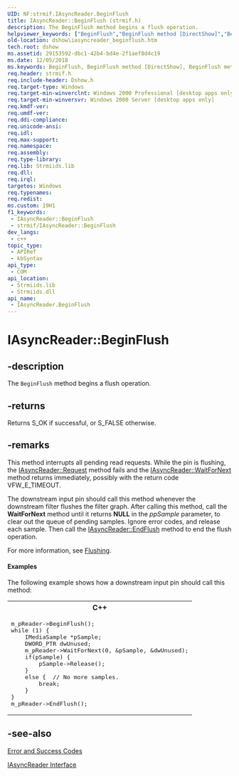 ```yaml
---
UID: NF:strmif.IAsyncReader.BeginFlush
title: IAsyncReader::BeginFlush (strmif.h)
description: The BeginFlush method begins a flush operation.
helpviewer_keywords: ["BeginFlush","BeginFlush method [DirectShow]","BeginFlush method [DirectShow]","IAsyncReader interface","IAsyncReader interface [DirectShow]","BeginFlush method","IAsyncReader.BeginFlush","IAsyncReader::BeginFlush","IAsyncReaderBeginFlush","dshow.iasyncreader_beginflush","strmif/IAsyncReader::BeginFlush"]
old-location: dshow\iasyncreader_beginflush.htm
tech.root: dshow
ms.assetid: 29153592-dbc1-42b4-bd4e-2f1aef8d4c19
ms.date: 12/05/2018
ms.keywords: BeginFlush, BeginFlush method [DirectShow], BeginFlush method [DirectShow],IAsyncReader interface, IAsyncReader interface [DirectShow],BeginFlush method, IAsyncReader.BeginFlush, IAsyncReader::BeginFlush, IAsyncReaderBeginFlush, dshow.iasyncreader_beginflush, strmif/IAsyncReader::BeginFlush
req.header: strmif.h
req.include-header: Dshow.h
req.target-type: Windows
req.target-min-winverclnt: Windows 2000 Professional [desktop apps only]
req.target-min-winversvr: Windows 2000 Server [desktop apps only]
req.kmdf-ver: 
req.umdf-ver: 
req.ddi-compliance: 
req.unicode-ansi: 
req.idl: 
req.max-support: 
req.namespace: 
req.assembly: 
req.type-library: 
req.lib: Strmiids.lib
req.dll: 
req.irql: 
targetos: Windows
req.typenames: 
req.redist: 
ms.custom: 19H1
f1_keywords:
 - IAsyncReader::BeginFlush
 - strmif/IAsyncReader::BeginFlush
dev_langs:
 - c++
topic_type:
 - APIRef
 - kbSyntax
api_type:
 - COM
api_location:
 - Strmiids.lib
 - Strmiids.dll
api_name:
 - IAsyncReader.BeginFlush
---
```


# IAsyncReader::BeginFlush


## -description

The <code>BeginFlush</code> method begins a flush operation.



## -returns

Returns S_OK if successful, or S_FALSE otherwise.

## -remarks

This method interrupts all pending read requests. While the pin is flushing, the <a href="/windows/desktop/api/strmif/nf-strmif-iasyncreader-request">IAsyncReader::Request</a> method fails and the <a href="/windows/desktop/api/strmif/nf-strmif-iasyncreader-waitfornext">IAsyncReader::WaitForNext</a> method returns immediately, possibly with the return code VFW_E_TIMEOUT.

The downstream input pin should call this method whenever the downstream filter flushes the filter graph. After calling this method, call the <b>WaitForNext</b> method until it returns <b>NULL</b> in the <i>ppSample</i> parameter, to clear out the queue of pending samples. Ignore error codes, and release each sample. Then call the <a href="/windows/desktop/api/strmif/nf-strmif-iasyncreader-endflush">IAsyncReader::EndFlush</a> method to end the flush operation.

For more information, see <a href="/windows/desktop/DirectShow/flushing">Flushing</a>.


#### Examples

The following example shows how a downstream input pin should call this method:

<div class="code"><span><table>
<tr>
<th>C++</th>
</tr>
<tr>
<td>
<pre>
m_pReader-&gt;BeginFlush(); 
while (1) {
    IMediaSample *pSample;
    DWORD_PTR dwUnused;
    m_pReader-&gt;WaitForNext(0, &amp;pSample, &amp;dwUnused);
    if(pSample) { 
        pSample-&gt;Release();  
    } 
    else {  // No more samples.
        break;
    }
}
m_pReader-&gt;EndFlush();
</pre>
</td>
</tr>
</table></span></div>

## -see-also

<a href="/windows/desktop/DirectShow/error-and-success-codes">Error and Success Codes</a>



<a href="/windows/desktop/api/strmif/nn-strmif-iasyncreader">IAsyncReader Interface</a>

